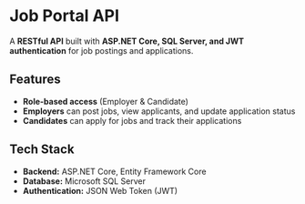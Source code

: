 # Job Portal API  

A **RESTful API** built with **ASP.NET Core, SQL Server, and JWT authentication** for job postings and applications.  

## Features  
- **Role-based access** (Employer & Candidate)  
- **Employers** can post jobs, view applicants, and update application status  
- **Candidates** can apply for jobs and track their applications  

## Tech Stack  
- **Backend:** ASP.NET Core, Entity Framework Core  
- **Database:** Microsoft SQL Server  
- **Authentication:** JSON Web Token (JWT)  
